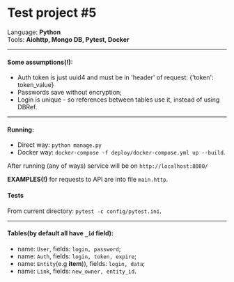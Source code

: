 Test project #5
=================
Language: **Python**  
Tools: **Aiohttp, Mongo DB, Pytest, Docker**  


-------
#### Some assumptions(!):
- Auth token is just uuid4 and must be in 'header' of request: {'token': token_value}
- Passwords save without encryption;
- Login is unique - so references between tables use it, instead of using DBRef.

-------

#### Running:
- Direct way: `python manage.py`
- Docker way: `docker-compose -f deploy/docker-compose.yml up --build`. 

After running (any of ways) service will be on `http://localhost:8080/`  

**EXAMPLES(!)** for requests to API are into file `main.http`. 

#### Tests
From current directory: `pytest -c config/pytest.ini`.

-------
#### Tables(by default all have `_id` field):
- name: `User`, fields: `login, password`;
- name: `Auth`, fields: `login, token, expire`;
- name: `Entity`(e.g **item**)), fields: `login, data`;
- name: `Link`, fields: `new_owner, entity_id`.
 
